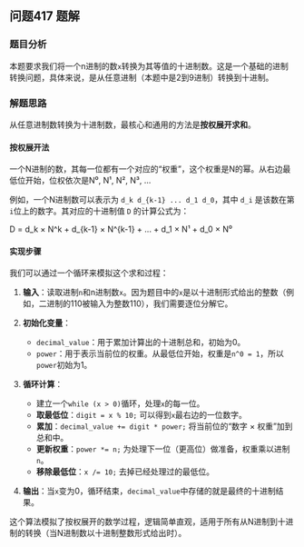 ## 问题417 题解

### 题目分析

本题要求我们将一个n进制的数`x`转换为其等值的十进制数。这是一个基础的进制转换问题，具体来说，是从任意进制（本题中是2到9进制）转换到十进制。

### 解题思路

从任意进制数转换为十进制数，最核心和通用的方法是**按权展开求和**。

#### 按权展开法

一个N进制的数，其每一位都有一个对应的“权重”，这个权重是N的幂。从右边最低位开始，位权依次是N⁰, N¹, N², N³, ...

例如，一个N进制数可以表示为 `d_k d_{k-1} ... d_1 d_0`，其中 `d_i` 是该数在第`i`位上的数字。其对应的十进制值 `D` 的计算公式为：

D = d_k × N^k + d_{k-1} × N^{k-1} + ... + d_1 × N¹ + d_0 × N⁰

#### 实现步骤

我们可以通过一个循环来模拟这个求和过程：

1.  **输入**：读取进制`n`和n进制数`x`。因为题目中的`x`是以十进制形式给出的整数（例如，二进制的110被输入为整数110），我们需要逐位分解它。

2.  **初始化变量**：
    -   `decimal_value`：用于累加计算出的十进制总和，初始为0。
    -   `power`：用于表示当前位的权重。从最低位开始，权重是`n^0 = 1`，所以`power`初始为1。

3.  **循环计算**：
    -   建立一个`while (x > 0)`循环，处理`x`的每一位。
    -   **取最低位**：`digit = x % 10;` 可以得到`x`最右边的一位数字。
    -   **累加**：`decimal_value += digit * power;` 将当前位的“数字 × 权重”加到总和中。
    -   **更新权重**：`power *= n;` 为处理下一位（更高位）做准备，权重乘以进制`n`。
    -   **移除最低位**：`x /= 10;` 去掉已经处理过的最低位。

4.  **输出**：当`x`变为0，循环结束，`decimal_value`中存储的就是最终的十进制结果。

这个算法模拟了按权展开的数学过程，逻辑简单直观，适用于所有从N进制到十进制的转换（当N进制数以十进制整数形式给出时）。

